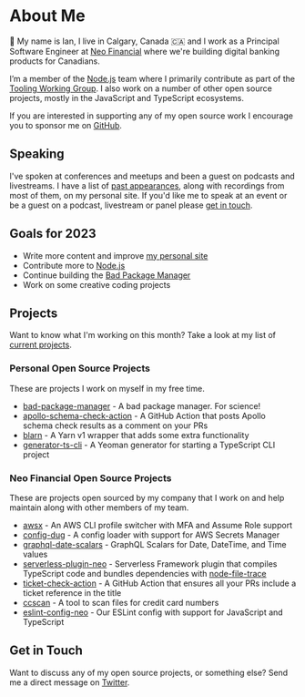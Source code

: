 # About Me

👋 My name is Ian, I live in Calgary, Canada 🇨🇦 and I work as a Principal Software Engineer at [Neo Financial](https://www.neofinancial.com) where we're building digital banking products for Canadians.

I’m a member of the [Node.js](https://github.com/nodejs/node) team where I primarily contribute as part of the [Tooling Working Group](https://github.com/nodejs/tooling). I also work on a number of other open source projects, mostly in the JavaScript and TypeScript ecosystems.

If you are interested in supporting any of my open source work I encourage you to sponsor me on [GitHub](https://github.com/sponsors/iansu).

## Speaking

I've spoken at conferences and meetups and been a guest on podcasts and livestreams. I have a list of [past appearances](https://pages.iansutherland.ca/speaking), along with recordings from most of them, on my personal site. If you'd like me to speak at an event or be a guest on a podcast, livestream or panel please [get in touch](https://iansutherland.ca/about).

## Goals for 2023

- Write more content and improve [my personal site](https://iansutherland.ca)
- Contribute more to [Node.js](https://github.com/nodejs/node)
- Continue building the [Bad Package Manager](https://github.com/iansu/bad-package-manager)
- Work on some creative coding projects

## Projects

Want to know what I'm working on this month? Take a look at my list of [current projects](https://pages.iansutherland.ca/current-work).

### Personal Open Source Projects

These are projects I work on myself in my free time.

- [bad-package-manager](https://github.com/iansu/bad-package-manager) - A bad package manager. For science!
- [apollo-schema-check-action](https://github.com/iansu/apollo-schema-check-action) - A GitHub Action that posts Apollo schema check results as a comment on your PRs
- [blarn](https://github.com/iansu/blarn) - A Yarn v1 wrapper that adds some extra functionality
- [generator-ts-cli](https://github.com/iansu/generator-ts-cli) - A Yeoman generator for starting a TypeScript CLI project

### Neo Financial Open Source Projects

These are projects open sourced by my company that I work on and help maintain along with other members of my team.

- [awsx](https://github.com/neofinancial/awsx) - An AWS CLI profile switcher with MFA and Assume Role support
- [config-dug](https://github.com/neofinancial/config-dug) - A config loader with support for AWS Secrets Manager
- [graphql-date-scalars](https://github.com/neofinancial/graphql-date-scalars) - GraphQL Scalars for Date, DateTime, and Time values
- [serverless-plugin-neo](https://github.com/neofinancial/serverless-plugin-neo) - Serverless Framework plugin that compiles TypeScript code and bundles dependencies with [node-file-trace](https://github.com/vercel/nft)
- [ticket-check-action](https://github.com/neofinancial/ticket-check-action) - A GitHub Action that ensures all your PRs include a ticket reference in the title
- [ccscan](https://github.com/neofinancial/ccscan) - A tool to scan files for credit card numbers
- [eslint-config-neo](https://github.com/neofinancial/eslint-config-neo) - Our ESLint config with support for JavaScript and TypeScript

## Get in Touch

Want to discuss any of my open source projects, or something else? Send me a direct message on [Twitter](https://twitter.com/iansu).
